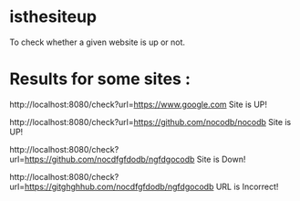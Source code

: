 # isthesiteup
To check whether a given website is up or not.

Results for some sites :
==========================

http://localhost:8080/check?url=https://www.google.com
Site is UP!

http://localhost:8080/check?url=https://github.com/nocodb/nocodb
Site is UP!

http://localhost:8080/check?url=https://github.com/nocdfgfdodb/ngfdgocodb
Site is Down!

http://localhost:8080/check?url=https://gitghghhub.com/nocdfgfdodb/ngfdgocodb
URL is Incorrect!
